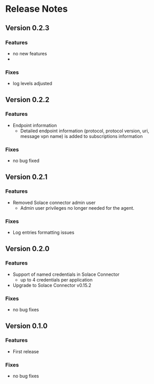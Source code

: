 # Release Notes

## Version 0.2.3

### Features

* no new features
* 
### Fixes

* log levels adjusted

## Version 0.2.2

### Features

* Endpoint information 
  * Detailed endpoint information (protocol, protocol version, uri, message vpn name) is added to subscriptions information

### Fixes

* no bug fixed

## Version 0.2.1

### Features

* Removed Solace connector admin user
  * Admin user privileges no longer needed for the agent. 

### Fixes

* Log entries formatting issues
 
## Version 0.2.0

### Features

* Support of named credentials in Solace Connector
  * up to 4 credentials per application 
* Upgrade to Solace Connector v0.15.2 

### Fixes

* no bug fixes

## Version 0.1.0

### Features

* First release

### Fixes

* no bug fixes